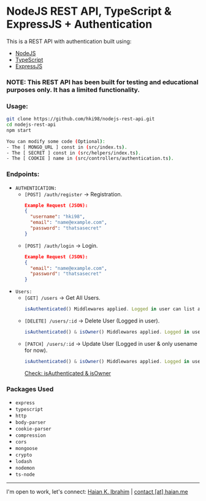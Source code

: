 # NodeJS REST API, TypeScript & ExpressJS + Authentication

This is a REST API with authentication built using:

- [NodeJS](https://nodejs.org/)
- [TypeScript](https://www.typescriptlang.org/)
- [ExpressJS](https://expressjs.com/)

### NOTE: This REST API has been built for testing and educational purposes only. It has a limited functionality.

### Usage:
```bash
git clone https://github.com/hki98/nodejs-rest-api.git
cd nodejs-rest-api
npm start

You can modify some code (Optional):
- The [ MONGO_URL ] const in (src/index.ts).
- The [ SECRET ] const in (src/helpers/index.ts).
- The [ COOKIE ] name in (src/controllers/authentication.ts).
```

### Endpoints:
- `AUTHENTICATION:`
  - `[POST] /auth/register` -> Registration.
    ```json
    Example Request (JSON):
    {
      "username": "hki98",
      "email": "name@example.com",
      "password": "thatsasecret"
    }
    ```
  - `[POST] /auth/login` -> Login.
    ```json
    Example Request (JSON):
    {
      "email": "name@example.com",
      "password": "thatsasecret"
    }
    ```
- `Users:`
  - `[GET] /users` -> Get All Users.
    ```typescript
    isAuthenticated() Middlewares applied. Logged in user can list and view all users only.
    ```
  - `[DELETE] /users/:id` -> Delete User (Logged in user).
    ```typescript
    isAuthenticated() & isOwner() Middlewares applied. Logged in user can delete himself only.
    ```
  - `[PATCH] /users/:id` -> Update User (Logged in user & only usename for now).
    ```typescript
    isAuthenticated() & isOwner() Middlewares applied. Logged in user can update his username only.
    ```
    [Check: isAuthenticated & isOwner](src/middlewares/index.ts)
    
### Packages Used
- ``` express ```
- ``` typescript ```
- ``` http ```
- ``` body-parser ```
- ``` cookie-parser ```
- ``` compression ```
- ``` cors ```
- ``` mongoose ```
- ``` crypto ```
- ``` lodash ```
- ``` nodemon ```
- ``` ts-node ```

---
I'm open to work, let's connect: [Haian K. Ibrahim](https://linkedin.com/in/haian-k-ibrahim) | [contact [at] haian.me](mailto:contact@haian.me)
